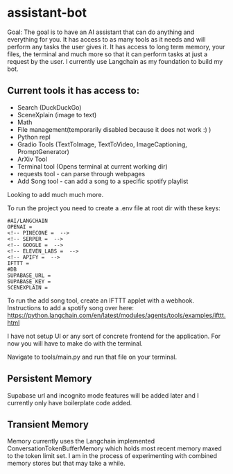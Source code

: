 # assistant-bot
Goal: The goal is to have an AI assistant that can do anything and everything for you. It has access to as many tools as it needs and will perform any tasks the user gives it. It has access to long term memory, your files, the terminal and much more so that it can perform tasks at just a request by the user.
I currently use Langchain as my foundation to build my bot.

## Current tools it has access to:
- Search (DuckDuckGo)
- SceneXplain (image to text)
- Math
- File management(temporarily disabled because it does not work :) )
- Python repl
- Gradio Tools (TextToImage, TextToVideo, ImageCaptioning, PromptGenerator)
- ArXiv Tool
- Terminal tool (Opens terminal at current working dir)
- requests tool - can parse through webpages
- Add Song tool - can add a song to a specific spotify playlist

Looking to add much much more.

To run the project you need to create a .env file at root dir with these keys:
```
#AI/LANGCHAIN
OPENAI = 
<!-- PINECONE =  -->
<!-- SERPER =  -->
<!-- GOOGLE =  -->
<!-- ELEVEN_LABS =  -->
<!-- APIFY =  -->
IFTTT = 
#DB
SUPABASE_URL = 
SUPABASE_KEY = 
SCENEXPLAIN = 
```
To run the add song tool, create an IFTTT applet with a webhook.
Instructions to add a spotify song over here:
https://python.langchain.com/en/latest/modules/agents/tools/examples/ifttt.html

I have not setup UI or any sort of concrete frontend for the application. For now you will have to make do with the terminal.

Navigate to tools/main.py and run that file on your terminal.

## Persistent Memory
Supabase url and incognito mode features will be added later and I currently only have boilerplate code added.

## Transient Memory
Memory currently uses the Langchain implemented ConversationTokenBufferMemory which holds most recent memory maxed to the token limit set. I am in the process of experimenting with combined memory stores but that may take a while.

